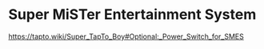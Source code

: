 # Super MiSTer Entertainment System

https://tapto.wiki/Super_TapTo_Boy#Optional:_Power_Switch_for_SMES
